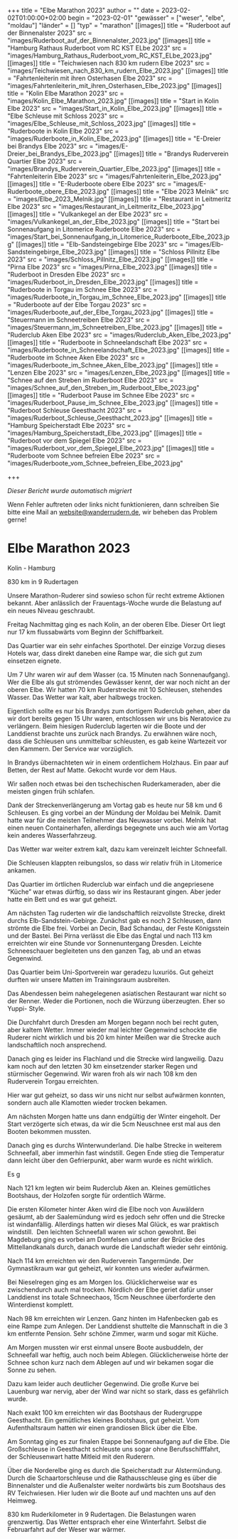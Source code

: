 +++
title = "Elbe Marathon 2023"
author = ""
date = 2023-02-02T01:00:00+02:00
begin = "2023-02-01"
"gewässer" = ["weser", "elbe", "moldau"]
"länder" = []
"typ" = "marathon"
[[images]]
title = "Ruderboot auf der Binnenalster 2023"
src = "images/Ruderboot_auf_der_Binnenalster_2023.jpg"
[[images]]
title = "Hamburg Rathaus Ruderboot vom RC KST ELbe 2023"
src = "images/Hamburg_Rathaus_Ruderboot_vom_RC_KST_ELbe_2023.jpg"
[[images]]
title = "Teichwiesen nach 830 km rudern Elbe 2023"
src = "images/Teichwiesen_nach_830_km_rudern_Elbe_2023.jpg"
[[images]]
title = "Fahrtenleiterin mit ihren Osterhasen Elbe 2023"
src = "images/Fahrtenleiterin_mit_ihren_Osterhasen_Elbe_2023.jpg"
[[images]]
title = "Kolin Elbe Marathon 2023"
src = "images/Kolin_Elbe_Marathon_2023.jpg"
[[images]]
title = "Start in Kolin Elbe 2023"
src = "images/Start_in_Kolin_Elbe_2023.jpg"
[[images]]
title = "Elbe Schleuse mit Schloss 2023"
src = "images/Elbe_Schleuse_mit_Schloss_2023.jpg"
[[images]]
title = "Ruderboote in Kolin Elbe 2023"
src = "images/Ruderboote_in_Kolin_Elbe_2023.jpg"
[[images]]
title = "E-Dreier bei Brandys Elbe 2023"
src = "images/E-Dreier_bei_Brandys_Elbe_2023.jpg"
[[images]]
title = "Brandys Ruderverein Quartier Elbe 2023"
src = "images/Brandys_Ruderverein_Quartier_Elbe_2023.jpg"
[[images]]
title = "Fahrtenleiterin Elbe 2023"
src = "images/Fahrtenleiterin_Elbe_2023.jpg"
[[images]]
title = "E-Ruderboote obere Elbe 2023"
src = "images/E-Ruderboote_obere_Elbe_2023.jpg"
[[images]]
title = "Elbe 2023 Melnik"
src = "images/Elbe_2023_Melnik.jpg"
[[images]]
title = "Restaurant in Leitmeritz Elbe 2023"
src = "images/Restaurant_in_Leitmeritz_Elbe_2023.jpg"
[[images]]
title = "Vulkankegel an der Elbe 2023"
src = "images/Vulkankegel_an_der_Elbe_2023.jpg"
[[images]]
title = "Start bei Sonnenaufgang in Litomerice Ruderboote Elbe 2023"
src = "images/Start_bei_Sonnenaufgang_in_Litomerice_Ruderboote_Elbe_2023.jpg"
[[images]]
title = "Elb-Sandsteingebirge Elbe 2023"
src = "images/Elb-Sandsteingebirge_Elbe_2023.jpg"
[[images]]
title = "Schloss Pillnitz Elbe 2023"
src = "images/Schloss_Pillnitz_Elbe_2023.jpg"
[[images]]
title = "Pirna Elbe 2023"
src = "images/Pirna_Elbe_2023.jpg"
[[images]]
title = "Ruderboot in Dresden Elbe 2023"
src = "images/Ruderboot_in_Dresden_Elbe_2023.jpg"
[[images]]
title = "Ruderboote in Torgau im Schnee Elbe 2023"
src = "images/Ruderboote_in_Torgau_im_Schnee_Elbe_2023.jpg"
[[images]]
title = "Ruderboote auf der Elbe Torgau 2023"
src = "images/Ruderboote_auf_der_Elbe_Torgau_2023.jpg"
[[images]]
title = "Steuermann im Schneetreiben Elbe 2023"
src = "images/Steuermann_im_Schneetreiben_Elbe_2023.jpg"
[[images]]
title = "Ruderclub Aken Elbe 2023"
src = "images/Ruderclub_Aken_Elbe_2023.jpg"
[[images]]
title = "Ruderboote in Schneelandschaft Elbe 2023"
src = "images/Ruderboote_in_Schneelandschaft_Elbe_2023.jpg"
[[images]]
title = "Ruderboote im Schnee Aken Elbe 2023"
src = "images/Ruderboote_im_Schnee_Aken_Elbe_2023.jpg"
[[images]]
title = "Lenzen Elbe 2023"
src = "images/Lenzen_Elbe_2023.jpg"
[[images]]
title = "Schnee auf den Streben im Ruderboot Elbe 2023"
src = "images/Schnee_auf_den_Streben_im_Ruderboot_Elbe_2023.jpg"
[[images]]
title = "Ruderboot Pause im Schnee Elbe 2023"
src = "images/Ruderboot_Pause_im_Schnee_Elbe_2023.jpg"
[[images]]
title = "Ruderboot Schleuse Geesthacht 2023"
src = "images/Ruderboot_Schleuse_Geesthacht_2023.jpg"
[[images]]
title = "Hamburg Speicherstadt Elbe 2023"
src = "images/Hamburg_Speicherstadt_Elbe_2023.jpg"
[[images]]
title = "Ruderboot vor dem Spiegel Elbe 2023"
src = "images/Ruderboot_vor_dem_Spiegel_Elbe_2023.jpg"
[[images]]
title = "Ruderboote vom Schnee befreien Elbe 2023"
src = "images/Ruderboote_vom_Schnee_befreien_Elbe_2023.jpg"

+++


*Dieser Bericht wurde automatisch migriert*

Wenn Fehler auftreten oder links nicht funktionieren, dann schreiben Sie bitte eine Mail an website@wanderrudern.de, wir beheben das Problem gerne!



# Elbe Marathon 2023


Kolin - Hamburg

830 km in 9 Rudertagen

Unsere Marathon-Ruderer sind sowieso schon für recht extreme Aktionen bekannt. Aber anlässlich der Frauentags-Woche wurde die Belastung auf ein neues Niveau geschraubt.

Freitag Nachmittag ging es nach Kolin, an der oberen Elbe. Dieser Ort liegt nur 17 km flussabwärts vom Beginn der Schiffbarkeit.

Das Quartier war ein sehr einfaches Sporthotel. Der einzige Vorzug dieses Hotels war, dass direkt daneben eine Rampe war, die sich gut zum einsetzen eignete.

Um 7 Uhr waren wir auf dem Wasser (ca. 15 Minuten nach Sonnenaufgang). Wer die Elbe als gut strömendes Gewässer kennt, der war noch nicht an der oberen Elbe. Wir hatten 70 km Ruderstrecke mit 10 Schleusen, stehendes Wasser. Das Wetter war kalt, aber halbwegs trocken.

Eigentlich sollte es nur bis Brandys zum dortigem Ruderclub gehen, aber da wir dort bereits gegen 15 Uhr waren, entschlossen wir uns bis Neratovice zu verlängern. Beim hiesigen Ruderclub lagerten wir die Boote und der Landdienst brachte uns zurück nach Brandys. Zu erwähnen wäre noch, dass die Schleusen uns unmittelbar schleusten, es gab keine Wartezeit vor den Kammern. Der Service war vorzüglich.

In Brandys übernachteten wir in einem ordentlichem Holzhaus. Ein paar auf Betten, der Rest auf Matte. Gekocht wurde vor dem Haus.

Wir saßen noch etwas bei den tschechischen Ruderkameraden, aber die meisten gingen früh schlafen.

Dank der Streckenverlängerung am Vortag gab es heute nur 58 km und 6 Schleusen. Es ging vorbei an der Mündung der Moldau bei Melnik. Damit hatte war für die meisten Teilnehmer das Neuwasser vorbei. Melnik hat einen neuen Containerhafen, allerdings begegnete uns auch wie am Vortag kein anderes Wasserfahrzeug.

Das Wetter war weiter extrem kalt, dazu kam vereinzelt leichter Schneefall.

Die Schleusen klappten reibungslos, so dass wir relativ früh in Litomerice ankamen.

Das Quartier im örtlichen Ruderclub war einfach und die angepriesene “Küche” war etwas dürftig, so dass wir ins Restaurant gingen. Aber jeder hatte ein Bett und es war gut geheizt.

Am nächsten Tag ruderten wir die landschaftlich reizvollste Strecke, direkt durchs Elb-Sandstein-Gebirge. Zunächst gab es noch 2 Schleusen, dann strömte die Elbe frei. Vorbei an Decin, Bad Schandau, der Feste Königsstein und der Bastei. Bei Pirna verlässt die Elbe das Engtal und nach 113 km erreichten wir eine Stunde vor Sonnenuntergang Dresden. Leichte Schneeschauer begleiteten uns den ganzen Tag, ab und an etwas Gegenwind.

Das Quartier beim Uni-Sportverein war geradezu luxuriös. Gut geheizt durften wir unsere Matten im Trainingsraum ausbreiten.

Das Abendessen beim nahegelegenen asiatischen Restaurant war nicht so der Renner. Weder die Portionen, noch die Würzung überzeugten. Eher so Yuppi- Style.

Die Durchfahrt durch Dresden am Morgen begann noch bei recht guten, aber kaltem Wetter. Immer wieder mal leichter Gegenwind schockte die Ruderer nicht wirklich und bis 20 km hinter Meißen war die Strecke auch landschaftlich noch ansprechend.

Danach ging es leider ins Flachland und die Strecke wird langweilig. Dazu kam noch auf den letzten 30 km einsetzender starker Regen und stürmischer Gegenwind. Wir waren froh als wir nach 108 km den Ruderverein Torgau erreichten.

Hier war gut geheizt, so dass wir uns nicht nur selbst aufwärmen konnten, sondern auch alle Klamotten wieder trocken bekamen.

Am nächsten Morgen hatte uns dann endgültig der Winter eingeholt. Der Start verzögerte sich etwas, da wir die 5cm Neuschnee erst mal aus den Booten bekommen mussten.

Danach ging es durchs Winterwunderland. Die halbe Strecke in weiterem Schneefall, aber immerhin fast windstill. Gegen Ende stieg die Temperatur dann leicht über den Gefrierpunkt, aber warm wurde es nicht wirklich.

Es g

Nach 121 km legten wir beim Ruderclub Aken an. Kleines gemütliches Bootshaus, der Holzofen sorgte für ordentlich Wärme.

Die ersten Kilometer hinter Aken wird die Elbe noch von Auwäldern gesäumt, ab der Saalemündung wird es jedoch sehr offen und die Strecke ist windanfällig. Allerdings hatten wir dieses Mal Glück, es war praktisch windstill.  Den leichten Schneefall waren wir schon gewohnt. Bei Magdeburg ging es vorbei am Domfelsen und unter der Brücke des Mittellandkanals durch, danach wurde die Landschaft wieder sehr eintönig.

Nach 114 km erreichten wir den Ruderverein Tangermünde. Der Gymnastikraum war gut geheizt, wir konnten uns wieder aufwärmen.

Bei Nieselregen ging es am Morgen los. Glücklicherweise war es zwischendurch auch mal trocken. Nördlich der Elbe geriet dafür unser Landdienst ins totale Schneechaos, 15cm Neuschnee überforderte den Winterdienst komplett.

Nach 98 km erreichten wir Lenzen. Ganz hinten im Hafenbecken gab es eine Rampe zum Anlegen. Der Landdienst shuttelte die Mannschaft in die 3 km entfernte Pension. Sehr schöne Zimmer, warm und sogar mit Küche.

Am Morgen mussten wir erst einmal unsere Boote ausbuddeln, der Schneefall war heftig, auch noch beim Ablegen. Glücklicherweise hörte der Schnee schon kurz nach dem Ablegen auf und wir bekamen sogar die Sonne zu sehen.

Dazu kam leider auch deutlicher Gegenwind. Die große Kurve bei Lauenburg war nervig, aber der Wind war nicht so stark, dass es gefährlich wurde.

Nach exakt 100 km erreichten wir das Bootshaus der Rudergruppe Geesthacht. Ein gemütliches kleines Bootshaus, gut geheizt. Vom Aufenthaltsraum hatten wir einen grandiosen Blick über die Elbe.

Am Sonntag ging es zur finalen Etappe bei Sonnenaufgang auf die Elbe. Die Großschleuse in Geesthacht schleuste uns sogar ohne Berufsschifffahrt, der Schleusenwart hatte Mitleid mit den Ruderern.

Über die Norderelbe ging es durch die Speicherstadt zur Alstermündung. Durch die Schaartorschleuse und die Rathausschleuse ging es über die Binnenalster und die Außenalster weiter nordwärts bis zum Bootshaus des RV Teichwiesen. Hier luden wir die Boote auf und machten uns auf den Heimweg.

830 km Ruderkilometer in 9 Rudertagen. Die Belastungen waren grenzwertig. Das Wetter entsprach eher eine Winterfahrt. Selbst die Februarfahrt auf der Weser war wärmer.